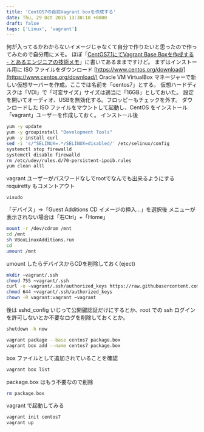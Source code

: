 ```yaml
---
title: 'CentOS7の自前Vagrant boxを作成する'
date: Thu, 29 Oct 2015 13:30:18 +0000
draft: false
tags: ['Linux', 'vagrant']
---
```


何が入ってるかわからないイメージじゃなくて自分で作りたいと思ったので作ってみたので自分用にメモ。 ほぼ「[CentOS7.1にてVagrant Base Boxを作成する - とあるエンジニアの技術メモ](http://kan3aa.hatenablog.com/entry/2015/05/29/120212)」に書いてあるままですけど。 まずはインストール用に ISO ファイルをダウンロード [https://www.centos.org/download/](https://www.centos.org/download/) Oracle VM VirtualBox マネージャーで新しい仮想サーバーを作成。ここでは名前を「centos7」とする。 仮想ハードディスクは「VDI」で「可変サイズ」サイズは適当に「16GB」としておいた。 設定を開いてオーディオ、USBを無効化する。フロッピーもチェックを外す。 ダウンロードした ISO ファイルをマウントして起動し、CentOS をインストール 「vagrant」ユーザーを作成しておく。 インストール後

```bash
yum -y update
yum -y groupinstall "Development Tools"
yum -y install curl
sed -i 's/^SELINUX=.*/SELINUX=disabled/' /etc/selinux/config
systemctl stop firewalld
systemctl disable firewalld
rm /etc/udev/rules.d/70-persistent-ipoib.rules
yum clean alll
```

vagrant ユーザーがパスワードなしでrootでなんでも出来るようにする requiretty もコメントアウト

```
visudo
```

「デバイス」→「Guest Additions CD イメージの挿入...」を選択後 メニューが表示されない場合は「右Ctrl」+「Home」

```bash
mount -r /dev/cdrom /mnt
cd /mnt
sh VBoxLinuxAdditions.run
cd
umount /mnt
```

umount したらデバイスからCDを削除しておく(eject)

```bash
mkdir ~vagrant/.ssh
chmod 755 ~vagrant/.ssh
curl -o ~vagrant/.ssh/authorized_keys https://raw.githubusercontent.com/mitchellh/vagrant/master/keys/vagrant.pub
chmod 644 ~vagrant/.ssh/authorized_keys
chown -R vagrant:vagrant ~vagrant
```

後は sshd\_config いじって公開鍵認証だけにするとか、root での ssh ログインを許可しないとか不要なログを削除しておくとか。

```bash
shutdown -h now
```

```bash
vagrant package --base centos7 package.box
vagrant box add --name centos7 package.box
```

box ファイルとして追加されていることを確認

```bash
vagrant box list
```

package.box はもう不要なので削除

```bash
rm package.box
```

vagrant で起動してみる

```bash
vagrant init centos7
vagrant up
```
